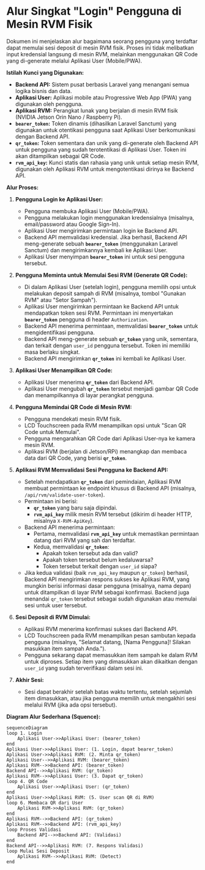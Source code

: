 # Alur Singkat "Login" Pengguna di Mesin RVM Fisik

Dokumen ini menjelaskan alur bagaimana seorang pengguna yang terdaftar dapat memulai sesi deposit di mesin RVM fisik. Proses ini tidak melibatkan input kredensial langsung di mesin RVM, melainkan menggunakan QR Code yang di-generate melalui Aplikasi User (Mobile/PWA).

**Istilah Kunci yang Digunakan:**

-   **Backend API:** Sistem pusat berbasis Laravel yang menangani semua logika bisnis dan data.
-   **Aplikasi User:** Aplikasi mobile atau Progressive Web App (PWA) yang digunakan oleh pengguna.
-   **Aplikasi RVM:** Perangkat lunak yang berjalan di mesin RVM fisik (NVIDIA Jetson Orin Nano / Raspberry Pi).
-   **`bearer_token`:** Token dinamis (dihasilkan Laravel Sanctum) yang digunakan untuk otentikasi pengguna saat Aplikasi User berkomunikasi dengan Backend API.
-   **`qr_token`:** Token sementara dan unik yang di-generate oleh Backend API untuk pengguna yang sudah terotentikasi di Aplikasi User. Token ini akan ditampilkan sebagai QR Code.
-   **`rvm_api_key`:** Kunci statis dan rahasia yang unik untuk setiap mesin RVM, digunakan oleh Aplikasi RVM untuk mengotentikasi dirinya ke Backend API.

**Alur Proses:**

1.  **Pengguna Login ke Aplikasi User:**

    -   Pengguna membuka Aplikasi User (Mobile/PWA).
    -   Pengguna melakukan login menggunakan kredensialnya (misalnya, email/password atau Google Sign-In).
    -   Aplikasi User mengirimkan permintaan login ke Backend API.
    -   Backend API memvalidasi kredensial. Jika berhasil, Backend API meng-generate sebuah **`bearer_token`** (menggunakan Laravel Sanctum) dan mengirimkannya kembali ke Aplikasi User.
    -   Aplikasi User menyimpan **`bearer_token`** ini untuk sesi pengguna tersebut.

2.  **Pengguna Meminta untuk Memulai Sesi RVM (Generate QR Code):**

    -   Di dalam Aplikasi User (setelah login), pengguna memilih opsi untuk melakukan deposit sampah di RVM (misalnya, tombol "Gunakan RVM" atau "Setor Sampah").
    -   Aplikasi User mengirimkan permintaan ke Backend API untuk mendapatkan token sesi RVM. Permintaan ini menyertakan **`bearer_token`** pengguna di header `Authorization`.
    -   Backend API menerima permintaan, memvalidasi **`bearer_token`** untuk mengidentifikasi pengguna.
    -   Backend API meng-generate sebuah **`qr_token`** yang unik, sementara, dan terkait dengan `user_id` pengguna tersebut. Token ini memiliki masa berlaku singkat.
    -   Backend API mengirimkan **`qr_token`** ini kembali ke Aplikasi User.

3.  **Aplikasi User Menampilkan QR Code:**

    -   Aplikasi User menerima **`qr_token`** dari Backend API.
    -   Aplikasi User mengubah **`qr_token`** tersebut menjadi gambar QR Code dan menampilkannya di layar perangkat pengguna.

4.  **Pengguna Memindai QR Code di Mesin RVM:**

    -   Pengguna mendekati mesin RVM fisik.
    -   LCD Touchscreen pada RVM menampilkan opsi untuk "Scan QR Code untuk Memulai".
    -   Pengguna mengarahkan QR Code dari Aplikasi User-nya ke kamera mesin RVM.
    -   Aplikasi RVM (berjalan di Jetson/RPi) menangkap dan membaca data dari QR Code, yang berisi **`qr_token`**.

5.  **Aplikasi RVM Memvalidasi Sesi Pengguna ke Backend API:**

    -   Setelah mendapatkan **`qr_token`** dari pemindaian, Aplikasi RVM membuat permintaan ke endpoint khusus di Backend API (misalnya, `/api/rvm/validate-user-token`).
    -   Permintaan ini berisi:
        -   **`qr_token`** yang baru saja dipindai.
        -   **`rvm_api_key`** milik mesin RVM tersebut (dikirim di header HTTP, misalnya `X-RVM-ApiKey`).
    -   Backend API menerima permintaan:
        -   Pertama, memvalidasi **`rvm_api_key`** untuk memastikan permintaan datang dari RVM yang sah dan terdaftar.
        -   Kedua, memvalidasi **`qr_token`**:
            -   Apakah token tersebut ada dan valid?
            -   Apakah token tersebut belum kedaluwarsa?
            -   Token tersebut terkait dengan `user_id` siapa?
    -   Jika kedua validasi (baik `rvm_api_key` maupun `qr_token`) berhasil, Backend API mengirimkan respons sukses ke Aplikasi RVM, yang mungkin berisi informasi dasar pengguna (misalnya, nama depan) untuk ditampilkan di layar RVM sebagai konfirmasi. Backend juga menandai `qr_token` tersebut sebagai sudah digunakan atau memulai sesi untuk user tersebut.

6.  **Sesi Deposit di RVM Dimulai:**

    -   Aplikasi RVM menerima konfirmasi sukses dari Backend API.
    -   LCD Touchscreen pada RVM menampilkan pesan sambutan kepada pengguna (misalnya, "Selamat datang, [Nama Pengguna]! Silakan masukkan item sampah Anda.").
    -   Pengguna sekarang dapat memasukkan item sampah ke dalam RVM untuk diproses. Setiap item yang dimasukkan akan dikaitkan dengan `user_id` yang sudah terverifikasi dalam sesi ini.

7.  **Akhir Sesi:**
    -   Sesi dapat berakhir setelah batas waktu tertentu, setelah sejumlah item dimasukkan, atau jika pengguna memilih untuk mengakhiri sesi melalui RVM (jika ada opsi tersebut).

**Diagram Alur Sederhana (Squence):**

```mermaid
sequenceDiagram
loop 1. Login
    Aplikasi User->>Aplikasi User: (bearer_token)
end
Aplikasi User->>Aplikasi User: (1. Login, dapat bearer_token)
Aplikasi User->>Aplikasi RVM: (2. Minta qr_token)
Aplikasi User-->>Aplikasi RVM: (bearer_token)
Aplikasi RVM-->>Backend API: (bearer_token)
Backend API-->>Aplikasi RVM: (qr_token)
Aplikasi RVM-->>Aplikasi User: (3. Dapat qr_token)
loop 4. QR Code
    Aplikasi User->>Aplikasi User: (qr_token)
end
Aplikasi User->>Aplikasi RVM: (5. User scan QR di RVM)
loop 6. Membaca QR dari User
    Aplikasi RVM->>Aplikasi RVM: (qr_token)
end
Aplikasi RVM-->>Backend API: (qr_token)
Aplikasi RVM-->>Backend API: (rvm_api_key)
loop Proses Validasi
    Backend API-->>Backend API: (Validasi)
end
Backend API-->>Aplikasi RVM: (7. Respons Validasi)
loop Mulai Sesi Deposit
    Aplikasi RVM-->>Aplikasi RVM: (Detect)
end
```
